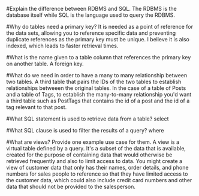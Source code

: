 #Explain the difference between RDBMS and SQL.
The RDBMS is the database itself while SQL is the language used to query the RDBMS.

#Why do tables need a primary key?
It is needed as a point of reference for the data sets, allowing you to reference specific data and preventing duplicate references as the primary key must be unique. I believe it is also indexed, which leads to faster retrieval times.

#What is the name given to a table column that references the primary key on another table.
A foreign key.

#What do we need in order to have a many to many relationship between two tables.
A third table that pairs the IDs of the two tables to establish relationships betweeen the original tables. In the case of a table of Posts and a table of Tags, to establish the many-to-many relationship you'd want a third table such as PostTags that contains the id of a post and the id of a tag relevant to that post.

#What SQL statement is used to retrieve data from a table?
select

#What SQL clause is used to filter the results of a query?
where

#What are views? Provide one example use case for them.
A view is a virtual table defined by a query. It's a subset of the data that is available, created for the purpose of containing data that would otherwise be retrieved frequently and also to limit access to data. You might create a view of customer data that only has their names, order details, and phone numbers for sales people to reference so that they have limited access to the customer data, which could also include credit card numbers and other data that should not be provided to the salesperson.